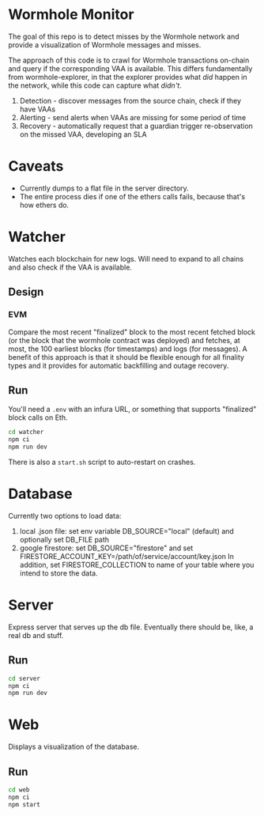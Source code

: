 # Wormhole Monitor

The goal of this repo is to detect misses by the Wormhole network and provide a visualization of Wormhole messages and misses.

The approach of this code is to crawl for Wormhole transactions on-chain and query if the corresponding VAA is available. This differs fundamentally from wormhole-explorer, in that the explorer provides what _did_ happen in the network, while this code can capture what _didn't_.

1. Detection - discover messages from the source chain, check if they have VAAs
1. Alerting - send alerts when VAAs are missing for some period of time
1. Recovery - automatically request that a guardian trigger re-observation on the missed VAA, developing an SLA

# Caveats

- Currently dumps to a flat file in the server directory.
- The entire process dies if one of the ethers calls fails, because that's how ethers do.

# Watcher

Watches each blockchain for new logs. Will need to expand to all chains and also check if the VAA is available.

## Design

### EVM

Compare the most recent "finalized" block to the most recent fetched block (or the block that the wormhole contract was deployed) and fetches, at most, the 100 earliest blocks (for timestamps) and logs (for messages). A benefit of this approach is that it should be flexible enough for all finality types and it provides for automatic backfilling and outage recovery.

## Run

You'll need a `.env` with an infura URL, or something that supports "finalized" block calls on Eth.

```bash
cd watcher
npm ci
npm run dev
```

There is also a `start.sh` script to auto-restart on crashes.

# Database

Currently two options to load data:

1. local .json file: set env variable DB_SOURCE="local" (default) and optionally set DB_FILE path
2. google firestore: set DB_SOURCE="firestore" and set FIRESTORE_ACCOUNT_KEY=/path/of/service/account/key.json
   In addition, set FIRESTORE_COLLECTION to name of your table where you intend to store the data.

# Server

Express server that serves up the db file. Eventually there should be, like, a real db and stuff.

## Run

```bash
cd server
npm ci
npm run dev
```

# Web

Displays a visualization of the database.

## Run

```bash
cd web
npm ci
npm start
```
